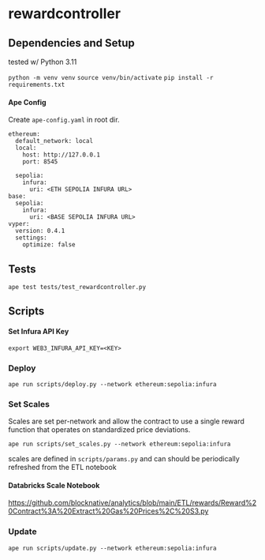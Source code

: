 # rewardcontroller

## Dependencies and Setup

tested w/ Python 3.11

`python -m venv venv`
`source venv/bin/activate`
`pip install -r requirements.txt`

#### Ape Config

Create `ape-config.yaml` in root dir.
```
ethereum:
  default_network: local
  local:
    host: http://127.0.0.1
    port: 8545

  sepolia:
    infura:
      uri: <ETH SEPOLIA INFURA URL>
base:
  sepolia:
    infura:
      uri: <BASE SEPOLIA INFURA URL>
vyper:
  version: 0.4.1
  settings:
    optimize: false
```


## Tests

`ape test tests/test_rewardcontroller.py`


## Scripts

#### Set Infura API Key

`export WEB3_INFURA_API_KEY=<KEY>`

### Deploy
`ape run scripts/deploy.py --network ethereum:sepolia:infura`

### Set Scales

Scales are set per-network and allow the contract to use a single reward function that operates on standardized price deviations.

`ape run scripts/set_scales.py --network ethereum:sepolia:infura`

scales are defined in `scripts/params.py` and can should be periodically refreshed from the ETL notebook

#### Databricks Scale Notebook

https://github.com/blocknative/analytics/blob/main/ETL/rewards/Reward%20Contract%3A%20Extract%20Gas%20Prices%2C%20S3.py

### Update

`ape run scripts/update.py --network ethereum:sepolia:infura`
